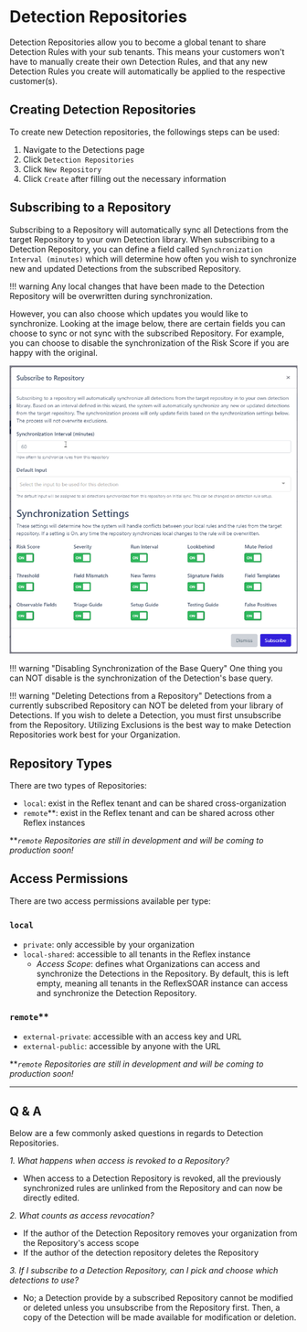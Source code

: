 # Detection Repositories
Detection Repositories allow you to become a global tenant to share Detection Rules with your sub tenants. This means your customers won't have to manually create their own Detection Rules, and that any new Detection Rules you create will automatically be applied to the respective customer(s).

## Creating Detection Repositories
To create new Detection repositories, the followings steps can be used:

1. Navigate to the Detections page
2. Click `Detection Repositories`
3. Click `New Repository`
3. Click `Create` after filling out the necessary information

## Subscribing to a Repository
Subscribing to a Repository will automatically sync all Detections from the target Repository to your own Detection library. When subscribing to a Detection Repository, you can define a field called `Synchronization Interval (minutes)` which will determine how often you wish to synchronize new and updated Detections from the subscribed Repository.

!!! warning
    Any local changes that have been made to the Detection Repository will be overwritten during synchronization.

However, you can also choose which updates you would like to synchronize. Looking at the image below, there are certain fields you can choose to sync or not sync with the subscribed Repository. For example, you can choose to disable the synchronization of the Risk Score if you are happy with the original.

![Synchronization settings](../img/sync-settings.png)

!!! warning "Disabling Synchronization of the Base Query"
    One thing you can NOT disable is the synchronization of the Detection's base query. 

!!! warning "Deleting Detections from a Repository"
    Detections from a currently subscribed Repository can NOT be deleted from your library of Detections. If you wish to delete a Detection, you must first unsubscribe from the Repository. Utilizing Exclusions is the best way to make Detection Repositories work best for your Organization.

## Repository Types
There are two types of Repositories:

- `local`: exist in the Reflex tenant and can be shared cross-organization
- `remote`**: exist in the Reflex tenant and can be shared across other Reflex instances

***`remote` Repositories are still in development and will be coming to production soon!*

## Access Permissions
There are two access permissions available per type:

### `local`
* `private`: only accessible by your organization
* `local-shared`: accessible to all tenants in the Reflex instance
    * *Access Scope*: defines what Organizations can access and synchronize the Detections in the Repository. By default, this is left empty, meaning all tenants in the ReflexSOAR instance can access and synchronize the Detection Repository.

### `remote`**
* `external-private`: accessible with an access key and URL
* `external-public`: accessible by anyone with the URL

***`remote` Repositories are still in development and will be coming to production soon!*

---

## Q & A
Below are a few commonly asked questions in regards to Detection Repositories.

*1. What happens when access is revoked to a Repository?*

* When access to a Detection Repository is revoked, all the previously synchronized rules are unlinked from the Repository and can now be directly edited.

*2. What counts as access revocation?*

* If the author of the Detection Repository removes your organization from the Repository's access scope
* If the author of the detection repository deletes the Repository

*3. If I subscribe to a Detection Repository, can I pick and choose which detections to use?*

* No; a Detection provide by a subscribed Repository cannot be modified or deleted unless you unsubscribe from the Repository first. Then, a copy of the Detection will be made available for modification or deletion.